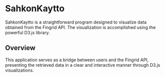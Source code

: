 # SahkonKaytto
SahkonKaytto is a straightforward program designed to visualize data obtained from the Fingrid API. The visualization is accomplished using the powerful D3.js library.

## Overview 
This application serves as a bridge between users and the Fingrid API, presenting the retrieved data in a clear and interactive manner through D3.js visualizations.